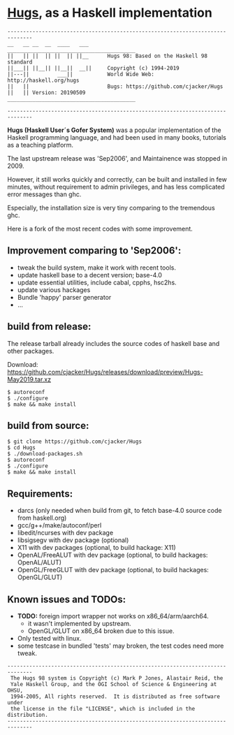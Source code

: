 # [Hugs](https://www.haskell.org/hugs/), as a Haskell implementation

```text
------------------------------------------------------------------------------
__   __ __  __  ____   ___      _________________________________________
||   || ||  || ||  || ||__      Hugs 98: Based on the Haskell 98 standard
||___|| ||__|| ||__||  __||     Copyright (c) 1994-2019
||---||         ___||           World Wide Web: http://haskell.org/hugs
||   ||                         Bugs: https://github.com/cjacker/Hugs
||   || Version: 20190509       _________________________________________

------------------------------------------------------------------------------
```

**Hugs (Haskell User´s Gofer System)** was a popular implementation of the Haskell programming language, and had
been used in many books, tutorials as a teaching platform.

The last upstream release was 'Sep2006', and Maintainence was stopped in 2009.

However, it still works quickly and correctly, can be built and installed in few minutes, without requirement to admin privileges, and has less complicated error messages than ghc. 

Especially, the installation size is very tiny comparing to the tremendous ghc.

Here is a fork of the most recent codes with some improvement.

## Improvement comparing to 'Sep2006':
* tweak the build system, make it work with recent tools.
* update haskell base to a decent version; base-4.0
* update essential utilities, include cabal, cpphs, hsc2hs.
* update various hackages
* Bundle 'happy' parser generator
* ...

## build from release:
The release tarball already includes the source codes of haskell base and other packages.

Download: https://github.com/cjacker/Hugs/releases/download/preview/Hugs-May2019.tar.xz

```console
$ autoreconf
$ ./configure 
$ make && make install
```

## build from source:
```console
$ git clone https://github.com/cjacker/Hugs
$ cd Hugs
$ ./download-packages.sh
$ autoreconf
$ ./configure 
$ make && make install
```

## Requirements:
* darcs (only needed when build from git, to fetch base-4.0 source code from haskell.org)
* gcc/g++/make/autoconf/perl
* libedit/ncurses with dev package
* libsigsegv with dev package (optional)
* X11 with dev packages (optional, to build hackage: X11)
* OpenAL/FreeALUT with dev package (optional, to build hackages: OpenAL/ALUT)
* OpenGL/FreeGLUT with dev package (optional, to build hackages: OpenGL/GLUT)

## Known issues and TODOs:
* **TODO:** foreign import wrapper not works on x86_64/arm/aarch64.
  + it wasn't implemented by upstream.
  + OpenGL/GLUT on x86_64 broken due to this issue.
* Only tested with linux.
* some testcase in bundled 'tests' may broken, the test codes need more tweak.

```text
------------------------------------------------------------------------------
 The Hugs 98 system is Copyright (c) Mark P Jones, Alastair Reid, the
 Yale Haskell Group, and the OGI School of Science & Engineering at OHSU,
 1994-2005, All rights reserved.  It is distributed as free software under
 the license in the file "LICENSE", which is included in the distribution.
------------------------------------------------------------------------------
```

